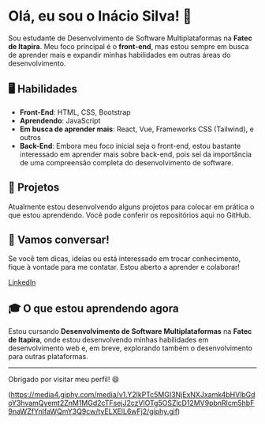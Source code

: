 # Olá, eu sou o Inácio Silva! 👋

Sou estudante de Desenvolvimento de Software Multiplataformas na **Fatec de Itapira**. Meu foco principal é o **front-end**, mas estou sempre em busca de aprender mais e expandir minhas habilidades em outras áreas do desenvolvimento.

## 🖥️ Habilidades

- **Front-End**: HTML, CSS, Bootstrap
- **Aprendendo**: JavaScript
- **Em busca de aprender mais**: React, Vue, Frameworks CSS (Tailwind), e outros
- **Back-End**: Embora meu foco inicial seja o front-end, estou bastante interessado em aprender mais sobre back-end, pois sei da importância de uma compreensão completa do desenvolvimento de software.

## 🚀 Projetos

Atualmente estou desenvolvendo alguns projetos para colocar em prática o que estou aprendendo. Você pode conferir os repositórios aqui no GitHub.

## 💬 Vamos conversar!

Se você tem dicas, ideias ou está interessado em trocar conhecimento, fique à vontade para me contatar. Estou aberto a aprender e colaborar!

[LinkedIn](https://www.linkedin.com/in/inaciosilva-dev/)

## 🎓 O que estou aprendendo agora

Estou cursando **Desenvolvimento de Software Multiplataformas** na **Fatec de Itapira**, onde estou desenvolvendo minhas habilidades em desenvolvimento web e, em breve, explorando também o desenvolvimento para outras plataformas.

---

Obrigado por visitar meu perfil! 😄

(https://media4.giphy.com/media/v1.Y2lkPTc5MGI3NjExNXJxamk4bHVlbGdoY3hvamQyemt2ZnM1MGd2cTFsejJ2czVlOTg5OSZlcD12MV9pbnRlcm5hbF9naWZfYnlfaWQmY3Q9cw/tyELXElL6wFj2/giphy.gif)

